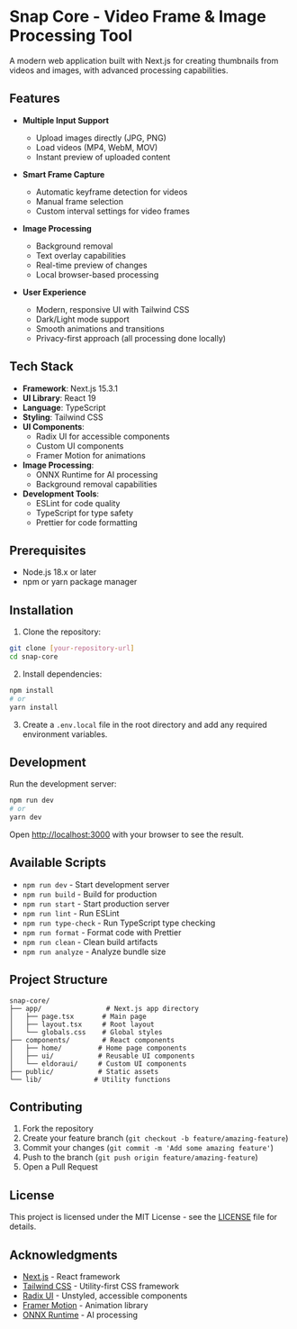 # Snap Core - Video Frame & Image Processing Tool

A modern web application built with Next.js for creating thumbnails from videos and images, with advanced processing capabilities.

## Features

- **Multiple Input Support**
  - Upload images directly (JPG, PNG)
  - Load videos (MP4, WebM, MOV)
  - Instant preview of uploaded content

- **Smart Frame Capture**
  - Automatic keyframe detection for videos
  - Manual frame selection
  - Custom interval settings for video frames

- **Image Processing**
  - Background removal
  - Text overlay capabilities
  - Real-time preview of changes
  - Local browser-based processing

- **User Experience**
  - Modern, responsive UI with Tailwind CSS
  - Dark/Light mode support
  - Smooth animations and transitions
  - Privacy-first approach (all processing done locally)

## Tech Stack

- **Framework**: Next.js 15.3.1
- **UI Library**: React 19
- **Language**: TypeScript
- **Styling**: Tailwind CSS
- **UI Components**: 
  - Radix UI for accessible components
  - Custom UI components
  - Framer Motion for animations
- **Image Processing**: 
  - ONNX Runtime for AI processing
  - Background removal capabilities
- **Development Tools**:
  - ESLint for code quality
  - TypeScript for type safety
  - Prettier for code formatting

## Prerequisites

- Node.js 18.x or later
- npm or yarn package manager

## Installation

1. Clone the repository:
```bash
git clone [your-repository-url]
cd snap-core
```

2. Install dependencies:
```bash
npm install
# or
yarn install
```

3. Create a `.env.local` file in the root directory and add any required environment variables.

## Development

Run the development server:

```bash
npm run dev
# or
yarn dev
```

Open [http://localhost:3000](http://localhost:3000) with your browser to see the result.

## Available Scripts

- `npm run dev` - Start development server
- `npm run build` - Build for production
- `npm run start` - Start production server
- `npm run lint` - Run ESLint
- `npm run type-check` - Run TypeScript type checking
- `npm run format` - Format code with Prettier
- `npm run clean` - Clean build artifacts
- `npm run analyze` - Analyze bundle size

## Project Structure

```
snap-core/
├── app/                # Next.js app directory
│   ├── page.tsx       # Main page
│   ├── layout.tsx     # Root layout
│   └── globals.css    # Global styles
├── components/        # React components
│   ├── home/         # Home page components
│   ├── ui/           # Reusable UI components
│   └── eldoraui/     # Custom UI components
├── public/           # Static assets
└── lib/             # Utility functions
```

## Contributing

1. Fork the repository
2. Create your feature branch (`git checkout -b feature/amazing-feature`)
3. Commit your changes (`git commit -m 'Add some amazing feature'`)
4. Push to the branch (`git push origin feature/amazing-feature`)
5. Open a Pull Request

## License

This project is licensed under the MIT License - see the [LICENSE](LICENSE) file for details.

## Acknowledgments

- [Next.js](https://nextjs.org) - React framework
- [Tailwind CSS](https://tailwindcss.com) - Utility-first CSS framework
- [Radix UI](https://www.radix-ui.com) - Unstyled, accessible components
- [Framer Motion](https://www.framer.com/motion/) - Animation library
- [ONNX Runtime](https://onnxruntime.ai) - AI processing
